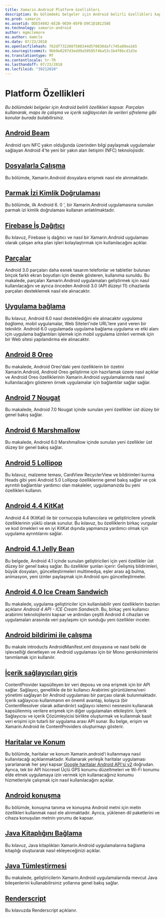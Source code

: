 ```yaml
---
title: Xamarin.Android Platform özellikleri
description: Bu bölümdeki belgeler için Android belirli özellikleri kapsar. Parçaları kullanarak, maps ile çalışma ve içerik sağlayıcıları ile verileri şifreleme gibi konular burada bulabilirsiniz.
ms.prod: xamarin
ms.assetid: DDE54082-6E2B-9ED9-05FB-D9C1D1B1258E
ms.technology: xamarin-android
author: mgmclemore
ms.author: mamcle
ms.date: 07/23/2018
ms.openlocfilehash: 762df7322607588344d570830dafc745a89ea165
ms.sourcegitcommit: 9bb9e8297d3edd9a50585f4ba53c1b4f0bcd1d3e
ms.translationtype: MT
ms.contentlocale: tr-TR
ms.lasthandoff: 07/23/2018
ms.locfileid: "39212010"
---
```

# <a name="platform-features"></a>Platform Özellikleri

_Bu bölümdeki belgeler için Android belirli özellikleri kapsar. Parçaları kullanarak, maps ile çalışma ve içerik sağlayıcıları ile verileri şifreleme gibi konular burada bulabilirsiniz._

## <a name="android-beamandroidplatformandroid-beammd"></a>[Android Beam](~/android/platform/android-beam.md)

Android ışını NFC yakın olduğunda üzerinden bilgi paylaşmak uygulamalar sağlayan Android 4'te yeni bir yakın alan iletişimi (NFC) teknolojisidir.

## <a name="working-with-filesandroidplatformfilesindexmd"></a>[Dosyalarla Çalışma](~/android/platform/files/index.md)

Bu bölümde, Xamarin.Android dosyalara erişmek nasıl ele alınmaktadır.

## <a name="fingerprint-authenticationandroidplatformfingerprint-authenticationindexmd"></a>[Parmak İzi Kimlik Doğrulaması](~/android/platform/fingerprint-authentication/index.md)

Bu bölümde, ilk Android 6. 0 ', bir Xamarin.Android uygulamasına sunulan parmak izi kimlik doğrulaması kullanan anlatılmaktadır.


## <a name="firebase-job-dispatcherandroidplatformfirebase-job-dispatchermd"></a>[Firebase İş Dağıtıcı](~/android/platform/firebase-job-dispatcher.md)

Bu kılavuz, Firebase iş dağıtıcı ve nasıl bir Xamarin.Android uygulaması olarak çalışan arka plan işleri kolaylaştırmak için kullanılacağını açıklar.

##  <a name="fragmentsandroidplatformfragmentsindexmd"></a>[Parçalar](~/android/platform/fragments/index.md)

Android 3.0 parçaları daha esnek tasarım telefonlar ve tabletler bulunan birçok farklı ekran boyutları için destek gösteren, kullanıma sunuldu. Bu makalede, parçaları Xamarin.Android uygulamaları geliştirmek için nasıl kullanılacağını ve ayrıca önceden Android 3.0 (API düzeyi 11) cihazlarda parçaları desteklemek nasıl ele alınacaktır.



## <a name="app-linkingandroidplatformapp-linkingmd"></a>[Uygulama bağlama](~/android/platform/app-linking.md)

Bu kılavuz, Android 6.0 nasıl desteklediğini ele alınacaktır _uygulama bağlama_, mobil uygulamalar, Web Siteleri'nde URL'lere yanıt veren bir tekniktir. Android 6.0 uygulamada uygulama bağlama uygulama ve etki alanı için uygulama bağlantıları işlemek için mobil uygulama izinleri vermek için bir Web sitesi yapılandırma ele alınacaktır.



##  <a name="android-8-oreoandroidplatformoreomd"></a>[Android 8 Oreo](~/android/platform/oreo.md)

Bu makalede, Android Oreo'daki yeni özelliklerin bir özetini Xamarin.Android, Android Oreo geliştirme için hazırlamak üzere nasıl açıklar ve Android Oreo özelliklerinin Xamarin.Android uygulamalarında nasıl kullanılacağını gösteren örnek uygulamalar için bağlantılar sağlar sağlar.



##  <a name="android-7-nougatandroidplatformnougatmd"></a>[Android 7 Nougat](~/android/platform/nougat.md)

Bu makalede, Android 7.0 Nougat içinde sunulan yeni özellikler üst düzey bir genel bakış sağlar.




##  <a name="android-6-marshmallowandroidplatformmarshmallowmd"></a>[Android 6 Marshmallow](~/android/platform/marshmallow.md)

Bu makalede, Android 6.0 Marshmallow içinde sunulan yeni özellikler üst düzey bir genel bakış sağlar.




##  <a name="android-5-lollipopandroidplatformlollipopmd"></a>[Android 5 Lollipop](~/android/platform/lollipop.md)

Bu kılavuz, malzeme teması, CardView RecyclerView ve bildirimleri kurma Heads gibi yeni Android 5.0 Lollipop özelliklerine genel bakış sağlar ve çok ayrıntılı bağlantılar yardımcı olan makaleler, uygulamanızda bu yeni özellikleri kullanın.



##  <a name="android-44-kitkatandroidplatformkitkatmd"></a>[Android 4.4 KitKat](~/android/platform/kitkat.md)

Android 4.4 (KitKat) ile bir cornucopia kullanıcılara ve geliştiricilere yönelik özelliklerinin yüklü olarak sunulur. Bu kılavuz, bu özelliklerin birkaç vurgular ve kod örnekleri ve en iyi KitKat dışında yapmanıza yardımcı olmak için uygulama ayrıntılarını sağlar.




##  <a name="android-41-jelly-beanandroidplatformjelly-beanmd"></a>[Android 4.1 Jelly Bean](~/android/platform/jelly-bean.md)

Bu belgede, Android 4.1 içinde sunulan geliştiricileri için yeni özellikler üst düzey bir genel bakış sağlar. Bu özellikler şunları içerir: Gelişmiş bildirimleri, büyük dosyaları, güncelleştirmeleri multimedya, eşler arası ağ bulma, animasyon, yeni izinler paylaşmak için Android ışını güncelleştirmeler.



##  <a name="android-40-ice-cream-sandwichandroidplatformice-cream-sandwichmd"></a>[Android 4.0 Ice Cream Sandwich](~/android/platform/ice-cream-sandwich.md)

Bu makalede, uygulama geliştiriciler için kullanılabilir yeni özelliklerin bazıları açıklanır *Android 4 API - ICE Cream Sandwich*.
Bu, birkaç yeni kullanıcı arabirimi teknolojilerini kapsar ve ardından çeşitli Android 4 cihazları ve uygulamaları arasında veri paylaşımı için sunduğu yeni özellikler inceler.


##  <a name="working-with-the-android-manifestandroid-manifestmd"></a>[Android bildirimi ile çalışma](android-manifest.md)

Bu makale introducts AndroidManifest.xml dosyasına ve nasıl belki de işlevselliği denetleyen ve Android uygulaması için bir Mono gereksinimlerini tanımlamak için kullanılır.


##  <a name="introduction-to-content-providersandroidplatformcontent-providersindexmd"></a>[İçerik sağlayıcıları giriş](~/android/platform/content-providers/index.md)

ContentProvider kapsülleyen bir veri deposu ve ona erişmek için bir API sağlar. Sağlayıcı, genellikle de bir kullanıcı Arabirimi görüntüleme/veri yönetimi sağlayan bir Android uygulaması bir parçası olarak bulunmaktadır. İçerik sağlayıcısı kullanmanın en önemli avantajı, kolayca (bir ContentResolver olarak adlandırılır) sağlayıcı istemci nesnesini kullanarak kapsüllenmiş verilere erişmek için diğer uygulamaları etkileştirir. İçerik Sağlayıcısı ve içerik Çözümleyicisi birlikte oluşturmak ve kullanmak basit veri erişimi için tutarlı bir uygulama arası API sunar. Bu belge, erişim ve Xamarin.Android ile ContentProviders oluşturmayı gösterir.



##  <a name="maps-and-locationandroidplatformmaps-and-locationindexmd"></a>[Haritalar ve Konum](~/android/platform/maps-and-location/index.md)

Bu bölümde, haritalar ve konum Xamarin.android'i kullanmaya nasıl kullanılacağı açıklanmaktadır. Kullanarak yerleşik haritalar uygulaması yararlanarak her şeyi kapsar [Google haritalar Android API'si v2](https://developers.google.com/maps/documentation/android/) doğrudan. Ayrıca, tek bir API hücresel Üçlü GPS konumu düzeltmeleri ve Wi-Fi konumu elde etmek uygulamaya izin vermek için kullanacağınız konumu hizmetleriyle çalışmak için nasıl kullanılacağını açıklar.



## <a name="android-speechandroidplatformspeechmd"></a>[Android konuşma](~/android/platform/speech.md)

Bu bölümde, konuşma tanıma ve konuşma Android metni için metin özellikleri kullanmak nasıl ele alınmaktadır. Ayrıca, yüklenen dil paketlerini ve cihaza konuşulan metnin yorumu de kapsar.


##  <a name="binding-a-java-librarybinding-java-libraryindexmd"></a>[Java Kitaplığını Bağlama](binding-java-library/index.md)

Bu kılavuz, Java kitaplıkları Xamarin.Android uygulamalarına bağlama kitaplığı oluşturarak nasıl ekleyeceğinizi açıklar.

##  <a name="java-integrationjava-integrationindexmd"></a>[Java Tümleştirmesi](java-integration/index.md)

Bu makalede, geliştiricilerin Xamarin.Android uygulamalarında mevcut Java bileşenlerini kullanabilirsiniz yollarına genel bakış sağlar.

##  <a name="renderscriptrenderscriptmd"></a>[Renderscript](renderscript.md)

Bu kılavuzda Renderscript açıklanır.
